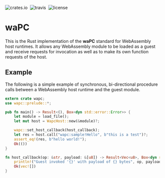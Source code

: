 ![crates.io](https://img.shields.io/crates/v/wapc.svg)&nbsp;
![travis](https://travis-ci.org/wapc/wapc-rust.svg?branch=master)&nbsp;
![license](https://img.shields.io/crates/l/wapc.svg)

# waPC

This is the Rust implementation of the **waPC** standard for WebAssembly host runtimes. It allows any WebAssembly module to be loaded as a guest and receive requests for invocation as well as to make its own function requests of the host.

## Example
The following is a simple example of synchronous, bi-directional procedure calls between a WebAssembly host runtime and the guest module.

```rust
extern crate wapc;
use wapc::prelude::*;

pub fn main() -> Result<(), Box<dyn std::error::Error>> {
    let module = load_file();
    let mut host = WapcHost::new(&module)?;

    wapc::set_host_callback(host_callback);
    let res = host.call("wapc:sample!Hello", b"this is a test")?;
    assert_eq!(res, b"hello world!");
    Ok(())
}

fn host_callback(op: &str, payload: &[u8]) -> Result<Vec<u8>, Box<dyn std::error::Error>> {
    println!("Guest invoked '{}' with payload of {} bytes", op, payload.len());
    Ok(vec![])
}
```

